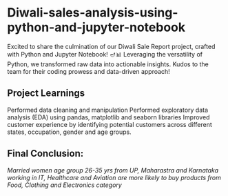 # Diwali-sales-analysis-using-python-and-jupyter-notebook
Excited to share the culmination of our Diwali Sale Report project, crafted with Python and Jupyter Notebook! 🪔📊 Leveraging the versatility of Python, we transformed raw data into actionable insights. Kudos to the team for their coding prowess and data-driven approach!

## Project Learnings

Performed data cleaning and manipulation
Performed exploratory data analysis (EDA) using pandas, matplotlib and seaborn libraries
Improved customer experience by identifying potential customers across different states, occupation, gender and age groups.

## Final Conclusion:
*Married women age group 26-35 yrs from UP,  Maharastra and Karnataka working in IT, Healthcare and Aviation are more likely to buy products from Food, Clothing and Electronics category*
